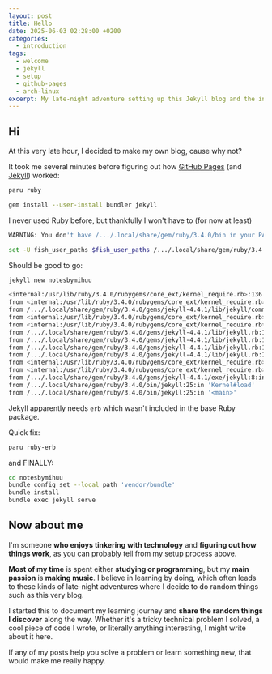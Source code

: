 ```yaml
---
layout: post
title: Hello
date: 2025-06-03 02:28:00 +0200
categories:
  - introduction
tags:
  - welcome
  - jekyll
  - setup
  - github-pages
  - arch-linux
excerpt: My late-night adventure setting up this Jekyll blog and the inevitable troubleshooting that followed.
---
```

## Hi

At this very late hour, I decided to make my own blog, cause why not?

It took me several minutes before figuring out how [GitHub Pages](https://pages.github.com/) (and [Jekyll](https://jekyllrb.com/)) worked:

```bash
paru ruby
```

```bash
gem install --user-install bundler jekyll
```

I never used Ruby before, but thankfully I won't have to (for now at least)

```bash
WARNING: You don't have /.../.local/share/gem/ruby/3.4.0/bin in your PATH, gem executables (jekyll) will not run.
```

```bash
set -U fish_user_paths $fish_user_paths /.../.local/share/gem/ruby/3.4.0/bin
```

Should be good to go:

```bash
jekyll new notesbymihuu
```

```bash
<internal:/usr/lib/ruby/3.4.0/rubygems/core_ext/kernel_require.rb>:136:in 'Kernel#require': cannot load such file -- erb (LoadError)
from <internal:/usr/lib/ruby/3.4.0/rubygems/core_ext/kernel_require.rb>:136:in 'Kernel#require'
from /.../.local/share/gem/ruby/3.4.0/gems/jekyll-4.4.1/lib/jekyll/commands/new.rb:3:in '<top (required)>'
from <internal:/usr/lib/ruby/3.4.0/rubygems/core_ext/kernel_require.rb>:136:in 'Kernel#require'
from <internal:/usr/lib/ruby/3.4.0/rubygems/core_ext/kernel_require.rb>:136:in 'Kernel#require'
from /.../.local/share/gem/ruby/3.4.0/gems/jekyll-4.4.1/lib/jekyll.rb:13:in 'block in Object#require_all'
from /.../.local/share/gem/ruby/3.4.0/gems/jekyll-4.4.1/lib/jekyll.rb:12:in 'Array#each'
from /.../.local/share/gem/ruby/3.4.0/gems/jekyll-4.4.1/lib/jekyll.rb:12:in 'Object#require_all'
from /.../.local/share/gem/ruby/3.4.0/gems/jekyll-4.4.1/lib/jekyll.rb:188:in '<top (required)>'
from <internal:/usr/lib/ruby/3.4.0/rubygems/core_ext/kernel_require.rb>:136:in 'Kernel#require'
from <internal:/usr/lib/ruby/3.4.0/rubygems/core_ext/kernel_require.rb>:136:in 'Kernel#require'
from /.../.local/share/gem/ruby/3.4.0/gems/jekyll-4.4.1/exe/jekyll:8:in '<top (required)>'
from /.../.local/share/gem/ruby/3.4.0/bin/jekyll:25:in 'Kernel#load'
from /.../.local/share/gem/ruby/3.4.0/bin/jekyll:25:in '<main>'
```

Jekyll apparently needs `erb` which wasn't included in the base Ruby package.

Quick fix:

```bash
paru ruby-erb
```

and FINALLY:

```bash
cd notesbymihuu
bundle config set --local path 'vendor/bundle'
bundle install
bundle exec jekyll serve
```

## Now about me

I'm someone **who enjoys tinkering with technology** and **figuring out how things work**, as you can probably tell from my setup process above.

**Most of my time** is spent either **studying or programming**, but my **main passion** is **making music**. I believe in learning by doing, which often leads to these kinds of late-night adventures where I decide to do random things such as this very blog.

I started this to document my learning journey and **share the random things I discover** along the way. Whether it's a tricky technical problem I solved, a cool piece of code I wrote, or literally anything interesting, I might write about it here.

If any of my posts help you solve a problem or learn something new, that would make me really happy.
